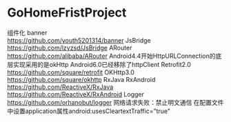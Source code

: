 # GoHomeFristProject
组件化
banner  
https://github.com/youth5201314/banner
JsBridge
https://github.com/lzyzsd/JsBridge
ARouter
https://github.com/alibaba/ARouter
Android4.4开始HttpURLConnection的底层实现采用的是okHttp
Android6.0已经移除了httpClient
Retrofit2.0
https://github.com/square/retrofit
OKHttp3.0
https://github.com/square/okhttp
RxJava RxAndroid
https://github.com/ReactiveX/RxJava
https://github.com/ReactiveX/RxAndroid
Logger
https://github.com/orhanobut/logger
网络请求失败：禁止明文通信
在配置文件中设置application属性android:usesCleartextTraffic="true"
